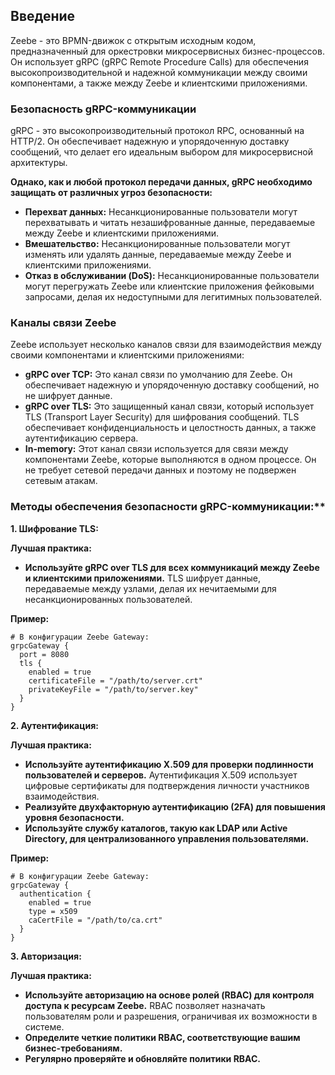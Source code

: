 ## Введение

Zeebe - это BPMN-движок с открытым исходным кодом, предназначенный для оркестровки микросервисных бизнес-процессов. Он использует gRPC (gRPC Remote Procedure Calls) для обеспечения высокопроизводительной и надежной коммуникации между своими компонентами, а также между Zeebe и клиентскими приложениями. 

### Безопасность gRPC-коммуникации

gRPC - это высокопроизводительный протокол RPC, основанный на HTTP/2. Он обеспечивает надежную и упорядоченную доставку сообщений, что делает его идеальным выбором для микросервисной архитектуры. 

**Однако, как и любой протокол передачи данных, gRPC необходимо защищать от различных угроз безопасности:**

* **Перехват данных:** Несанкционированные пользователи могут перехватывать и читать незашифрованные данные, передаваемые между Zeebe и клиентскими приложениями.
* **Вмешательство:** Несанкционированные пользователи могут изменять или удалять данные, передаваемые между Zeebe и клиентскими приложениями.
* **Отказ в обслуживании (DoS):** Несанкционированные пользователи могут перегружать Zeebe или клиентские приложения фейковыми запросами, делая их недоступными для легитимных пользователей.

### Каналы связи Zeebe

Zeebe использует несколько каналов связи для взаимодействия между своими компонентами и клиентскими приложениями:

* **gRPC over TCP:** Это канал связи по умолчанию для Zeebe. Он обеспечивает надежную и упорядоченную доставку сообщений, но не шифрует данные.
* **gRPC over TLS:** Это защищенный канал связи, который использует TLS (Transport Layer Security) для шифрования сообщений. TLS обеспечивает конфиденциальность и целостность данных, а также аутентификацию сервера.
* **In-memory:** Этот канал связи используется для связи между компонентами Zeebe, которые выполняются в одном процессе. Он не требует сетевой передачи данных и поэтому не подвержен сетевым атакам.

### Методы обеспечения безопасности gRPC-коммуникации:**

**1. Шифрование TLS:**

**Лучшая практика:**

* **Используйте gRPC over TLS для всех коммуникаций между Zeebe и клиентскими приложениями.** TLS шифрует данные, передаваемые между узлами, делая их нечитаемыми для несанкционированных пользователей.

**Пример:**

```
# В конфигурации Zeebe Gateway:
grpcGateway {
  port = 8080
  tls {
    enabled = true
    certificateFile = "/path/to/server.crt"
    privateKeyFile = "/path/to/server.key"
  }
}
```

**2. Аутентификация:**

**Лучшая практика:**

* **Используйте аутентификацию X.509 для проверки подлинности пользователей и серверов.** Аутентификация X.509 использует цифровые сертификаты для подтверждения личности участников взаимодействия.
* **Реализуйте двухфакторную аутентификацию (2FA) для повышения уровня безопасности.**
* **Используйте службу каталогов, такую как LDAP или Active Directory, для централизованного управления пользователями.**

**Пример:**

```
# В конфигурации Zeebe Gateway:
grpcGateway {
  authentication {
    enabled = true
    type = x509
    caCertFile = "/path/to/ca.crt"
  }
}
```

**3. Авторизация:**

**Лучшая практика:**

* **Используйте авторизацию на основе ролей (RBAC) для контроля доступа к ресурсам Zeebe.** RBAC позволяет назначать пользователям роли и разрешения, ограничивая их возможности в системе.
* **Определите четкие политики RBAC, соответствующие вашим бизнес-требованиям.**
* **Регулярно проверяйте и обновляйте политики RBAC.**
